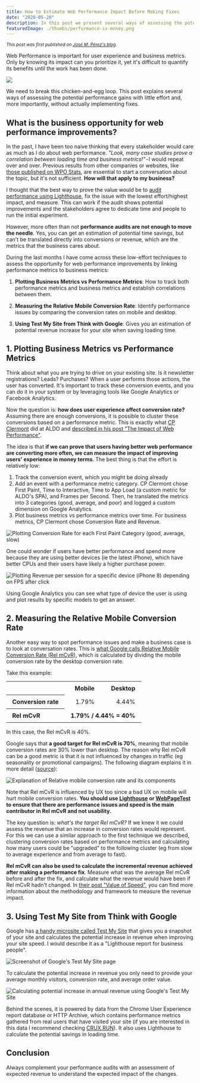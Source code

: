 ```yaml
---
title: How to Estimate Web Performance Impact Before Making Fixes
date: "2020-05-20"
description: In this post we present several ways of assessing the potential performance gains before implementing improvements. This will help building the case and prioritizing performance work.
featuredImage: ./thumbs/performance-is-money.png
---
```


<small><i>This post was first published on <a href="https://jmperezperez.com/assess-performance-impact/">José M. Pérez's blog</a>.</i></small>

Web Performance is important for user experience and business metrics. Only by knowing its impact can you prioritize it, yet it's difficult to quantify its benefits until the work has been done.

![](thumbs/performance-is-money.png)

We need to break this chicken-and-egg loop. This post explains several ways of assessing the potential performance gains with little effort and, more importantly, without actually implementing fixes.

## What is the business opportunity for web performance improvements?

In the past, I have been too naive thinking that every stakeholder would care as much as I do about web performance. *"Look, many case studies prove a correlation between loading time and business metrics!"* - I would repeat over and over. Previous results from other companies or websites, like [those published on WPO Stats](https://wpostats.com/), are essential to start a conversation about the topic, but it's not sufficient. **How will that apply to my business?**

I thought that the best way to prove the value would be to [audit performance using Lighthouse](https://web.dev/measure), fix the issue with the lowest effort/highest impact, and measure. This can work if the audit shows potential improvements and the stakeholders agree to dedicate time and people to run the initial experiment.

However, more often than not **performance audits are not enough to move the needle**. Yes, you can get an estimation of potential time savings, but can't be translated directly into conversions or revenue, which are the metrics that the business cares about.

During the last months I have come across these low-effort techniques to assess the opportunity for web performance improvements by linking performance metrics to business metrics:

1. **Plotting Business Metrics vs Performance Metrics**: How to track both performance metrics and business metrics and establish correlations between them.

2. **Measuring the Relative Mobile Conversion Rate**: Identify performance issues by comparing the conversion rates on mobile and desktop.

3. **Using Test My Site from Think with Google**: Gives you an estimation of potential revenue increase for your site when saving loading time.

## 1. Plotting Business Metrics vs Performance Metrics

Think about what you are trying to drive on your existing site. Is it newsletter registrations? Leads? Purchases? When a user performs those actions, the user has converted. It's important to track these conversion events, and you can do it in your system or by leveraging tools like Google Analytics or Facebook Analytics.

Now the question is: **how does user experience affect conversion rate?** Assuming there are enough conversions, it is possible to cluster these conversions based on a performance metric. This is exactly what [CP Clermont](https://twitter.com/cpclermont) did at ALDO and [described in his post "The Impact of Web Performance"](https://simplified.dev/performance/impact-of-web-performance).

The idea is that **if we can prove that users having better web performance are converting more often, we can measure the impact of improving users' experience in money terms**. The best thing is that the effort is relatively low:

1. Track the conversion event, which you might be doing already
2. Add an event with a performance metric category. CP Clermont chose First Paint, Time to Interactive, Time to App Load (a custom metric for ALDO's SPA), and Frames per Second. Then, he translated the metrics into 3 categories (good, average, and poor) and logged a custom dimension on Google Analytics.
3. Plot business metrics vs performance metrics over time. For business metrics, CP Clermont chose Conversion Rate and Revenue.

![Plotting Conversion Rate for each First Paint Category (good, average, slow)](thumbs/assess-performance-impact_simplified-first-paint-cr.png)

One could wonder if users have better performance and spend more because they are using better devices (ie the latest iPhone), which have better CPUs and their users have likely a higher purchase power.

![Plotting Revenue per session for a specific device (iPhone 8) depending on FPS after click](thumbs/assess-performance-impact_simplified-iphone8-dollar-per-session.png)

Using Google Analytics you can see what type of device the user is using and plot results by specific models to get an answer.

## 2. Measuring the Relative Mobile Conversion Rate

Another easy way to spot performance issues and make a business case is to look at conversation rates. This is [what Google calls Relative Mobile Conversion Rate (Rel mCvR)](https://www.blog.google/products/marketingplatform/analytics/mobile-challenge-and-how-measure-it/), which is calculated by dividing the mobile conversion rate by the desktop conversion rate.

Take this example:

<table style="margin:0 auto 1rem">
    <tr>
        <td></td>
        <th scope="col" style="font-weight:bold;text-align:right;padding:0.5em 1em">Mobile</th>
        <th scope="col" style="font-weight:bold;text-align:right;padding:0.5em 1em">Desktop</th>
    </tr>
    <tr>
        <th style="font-weight:bold;text-align:left;padding:0.5em 1em" scope="row">Conversion rate</th>
        <td style="text-align:right;padding:0.5em 1em">1.79%</td>
        <td style="text-align:right;padding:0.5em 1em">4.44%</td>
    </tr>
    <tr>
        <th style="font-weight:bold;text-align:left;padding:0.5em 1em" scope="row">Rel mCvR</th>
        <td style="font-weight:bold;text-align:right;padding:0.5em 1em" colspan="2">1.79% / 4.44% = 40%</td>
    </tr>
</table>

In this case, the Rel mCvR is 40%.

Google says that **a good target for Rel mCvR is 70%**, meaning that mobile conversion rates are 30% lower than desktop. The reason why Rel mCvR can be a good metric is that it is not influenced by changes in traffic (eg seasonality or promotional campaigns). The following diagram explains it in more detail ([source](https://www.blog.google/products/marketingplatform/analytics/mobile-challenge-and-how-measure-it/)):

![Explanation of Relative mobile conversion rate and its components](thumbs/assess-performance-impact_rel-mcvr.png)

Note that Rel mCvR is influenced by UX too since a bad UX on mobile will hurt mobile conversion rates. **You should use [Lighthouse](https://web.dev/measure) or [WebPageTest](https://www.webpagetest.org/) to ensure that there are performance issues and speed is the main contributor in Rel mCvR and not usability.**

The key question is: _what's the target Rel mCvR?_ If we knew it we could assess the revenue that an increase in conversion rates would represent. For this we can use a similar approach to the first technique we described, clustering conversion rates based on performance metrics and calculating how many users could be "upgraded" to the following cluster (eg from slow to average experience and from average to fast).

**Rel mCvR can also be used to calculate the incremental revenue achieved after making a performance fix**. Measure what was the average Rel mCvR before and after the fix, and calculate what the revenue would have been if Rel mCvR hadn't changed.
In [their post "Value of Speed"](https://web.dev/value-of-speed/), you can find more information about the methodology and framework to measure the revenue impact.

## 3. Using Test My Site from Think with Google

Google has [a handy microsite called Test My Site](https://www.thinkwithgoogle.com/feature/testmysite/) that gives you a snapshot of your site and calculates the potential increase in revenue when improving your site speed. I would describe it as a "Lighthouse report for business people".

![Screenshot of Google's Test My Site page](thumbs/assess-performance-impact_test-my-site.png)

To calculate the potential increase in revenue you only need to provide your average monthly visitors, conversion rate, and average order value.

![Calculating potential increase in annual revenue using Google's Test My Site](thumbs/assess-performance-impact_test-my-site-potential-revenue.png)

Behind the scenes, it is powered by data from the Chrome User Experience report database or HTTP Archive, which contains performance metrics gathered from real users that have visited your site (if you are interested in this data I recommend checking [CRUX.RUN](https://crux.run/)). It also uses Lighthouse to calculate the potential savings in loading time.

## Conclusion

Always complement your performance audits with an assessment of expected revenue to understand the expected impact of the changes.
